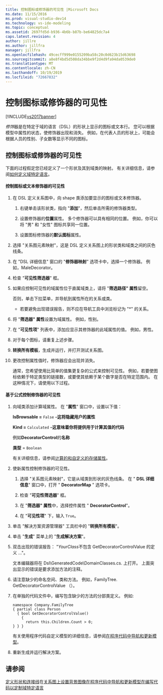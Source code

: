 ```yaml
---
title: 控制图标或修饰器的可见性 |Microsoft Docs
ms.date: 11/15/2016
ms.prod: visual-studio-dev14
ms.technology: vs-ide-modeling
ms.topic: conceptual
ms.assetid: 2697fd5d-b936-4b6b-b87b-be64825dc7a4
caps.latest.revision: 4
author: jillre
ms.author: jillfra
manager: jillfra
ms.openlocfilehash: 49cecff999e0155209ba58c20c0d623b15d63698
ms.sourcegitcommit: a8e8f4bd5d508da34bbe9f2d4d9fa94da0539de0
ms.translationtype: MT
ms.contentlocale: zh-CN
ms.lasthandoff: 10/19/2019
ms.locfileid: "72667832"
---
```

# <a name="controlling-the-visibility-of-an-icon-or-decorator"></a>控制图标或修饰器的可见性
[!INCLUDE[vs2017banner](../includes/vs2017banner.md)]

*修饰*器是在特定于域的语言（DSL）的形状上显示的图标或文本行。 您可以根据模型中属性的状态，使修饰器出现和消失。 例如，在代表人员的形状上，可能会根据人员的性别、子女数等显示不同的图标。

## <a name="controlling-the-visibility-of-an-icon-or-decorator"></a>控制图标或修饰器的可见性
 下面的过程假定您已经定义了一个形状及其到域类的映射。 有关详细信息，请参阅[如何定义域特定语言](../modeling/how-to-define-a-domain-specific-language.md)。

#### <a name="to-control-the-visibility-of-an-icon-or-text-decorator"></a>控制图标或文本修饰器的可见性

1. 在 DSL 定义关系图中，向 shape 类添加要显示的图标或文本修饰器。

   1. 右键单击该形状类，指向 "**添加**"，然后单击所需的修饰器类型。

   2. 设置修饰器的**位置**属性。 多个修饰器可以具有相同的位置。 例如，你可以将 "男" 和 "女性" 图标共享同一位置。

   3. 设置图标修饰器的**默认图标**属性。

2. 选择 "关系图元素映射"，这是 DSL 定义关系图上的形状类和域类之间的灰色线条。

3. 在 "DSL 详细信息" 窗口的 "**修饰器映射**" 选项卡中，选择一个修饰器。 例如，MaleDecorator。

4. 检查 "**可见性筛选器**" 框。

5. 如果应控制可见性的域属性位于直属域类上，请将 "**筛选路径" 属性**留空。

    否则，单击下拉菜单，并导航到属性所在的关系或类。

   - 若要避免出现错误报告，则不应在导航工具中浏览标记为 "*" 的关系。

6. 将 "**筛选器" 属性**设置为域属性。 例如，性别。

7. 在 "**可见性项**" 列表中，添加应显示其修饰器的此域属性的值。 例如，男性。

8. 对于每个图标，请重复上述步骤。

9. **转换所有模板**，生成并运行，并打开测试关系图。

10. 更改控制属性值时，修饰器应会出现并消失。

    通常，您希望使用比简单的值集更复杂的公式来控制可见性。 例如，若要使图标依赖于特定类型的链接数，或要使其依赖于某个数字是否在特定范围内。 在这种情况下，请使用以下过程。

#### <a name="to-control-the-visibility-of-a-decorator-based-on-a-formula"></a>基于公式控制修饰器的可见性

1. 向域类添加计算域属性。 在 "**属性**" 窗口中，设置以下值：

     **IsBrowsable =** `False` **-这将隐藏用户的属性**

     **Kind =** `Calculated` **-这意味着你将提供用于计算其值的代码**

     例如**DecoratorControl**的**名称**

     **类型** =  `Boolean`

     有关详细信息，请参阅[计算的和自定义的存储属性](../modeling/calculated-and-custom-storage-properties.md)。

2. 使新属性控制修饰器的可见性。

    1. 选择 "关系图元素映射"，它是从域类到形状的灰色线条。 在 " **DSL 详细信息**" 窗口中，打开 " **DecoratorMap** " 选项卡。

    2. 检查 "**可见性筛选器**" 框。

    3. 在 "**筛选器" 属性**中，选择控件属性 " **DecoratorControl**"。

    4. 在 "**可见性项**" 下，输入 `True`。

3. 单击 "解决方案资源管理器" 工具栏中的 "**转换所有模板**"。

4. 单击 "**生成**" 菜单上的 "**生成解决方案**"。

5. 双击出现的错误报告： "*YourClass*不包含 GetDecoratorControlValue 的定义 ..."。

     文本编辑器将在 Dsl\GeneratedCode\DomainClasses.cs. 上打开。 上面突出显示的错误是要求添加方法的注释。

6. 请注意缺少的命名空间、类和方法。  例如，FamilyTree. GetDecoratorControlValue （）。

7. 在单独的代码文件中，编写包含缺少的方法的分部类定义。 例如:

    ```
    namespace Company.FamilyTree
    { partial class Person
      { bool GetDecoratorControlValue()
        {
          return this.Children.Count > 0;
    } } }
    ```

     有关使用程序代码自定义模型的详细信息，请参阅[在程序代码中导航和更新模型](../modeling/navigating-and-updating-a-model-in-program-code.md)。

8. 重新生成并运行解决方案。

## <a name="see-also"></a>请参阅
 [定义形状和连接线](../modeling/defining-shapes-and-connectors.md)在[关系图上设置背景图像](../modeling/setting-a-background-image-on-a-diagram.md)[在程序代码中导航和更新模型在](../modeling/navigating-and-updating-a-model-in-program-code.md)[编写代码以定制域特定语言](../modeling/writing-code-to-customise-a-domain-specific-language.md)
